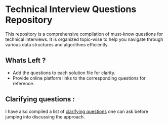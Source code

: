 # Technical Interview Questions Repository

This repository is a comprehensive compilation of must-know questions for technical interviews. It is organized topic-wise to help you navigate through various data structures and algorithms efficiently.

## Whats Left ?
- Add the questions to each solution file for clarity.
- Provide online platform links to the corresponding questions for reference.


## Clarifying questions :
I have also compiled a list of [clarifying questions](https://docs.google.com/document/d/1n9hAYouIgjyYxiKWVYHQdxCqHrYpaxhGoRUOb8DRDDQ/edit?tab=t.0#heading=h.pqbda2hbdr0v) one can ask before jumping into discussing the approach.